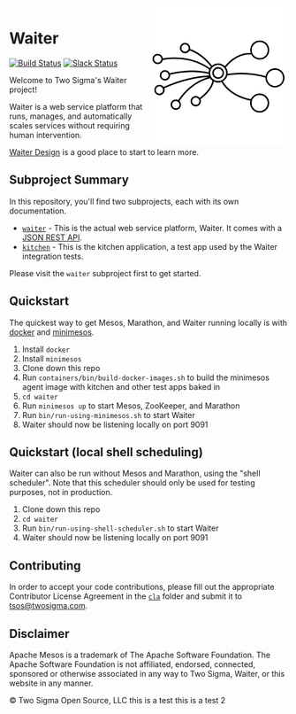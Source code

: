 <img src="./waiter.svg" align="right" width="250px" height="250px">

# Waiter

[![Build Status](https://travis-ci.org/twosigma/waiter.svg)](https://travis-ci.org/twosigma/waiter)
[![Slack Status](http://waiter-dev.herokuapp.com/badge.svg)](http://waiter-dev.herokuapp.com/)

Welcome to Two Sigma's Waiter project!

Waiter is a web service platform that runs, manages, and automatically scales services without requiring human intervention.

[Waiter Design](waiter/docs/waiter-design-docs.md) is a good place to start to learn more.

## Subproject Summary

In this repository, you'll find two subprojects, each with its own documentation.

* [`waiter`](waiter) - This is the actual web service platform, Waiter. It comes with a [JSON REST API](waiter/docs/rest-api.md).
* [`kitchen`](kitchen) - This is the kitchen application, a test app used by the Waiter integration tests.

Please visit the `waiter` subproject first to get started.

## Quickstart

The quickest way to get Mesos, Marathon, and Waiter running locally is with [docker](https://www.docker.com/) and [minimesos](https://minimesos.org/). 

1. Install `docker`
1. Install `minimesos`
1. Clone down this repo
1. Run `containers/bin/build-docker-images.sh` to build the minimesos agent image with kitchen and other test apps baked in
1. `cd waiter`
1. Run `minimesos up` to start Mesos, ZooKeeper, and Marathon
1. Run `bin/run-using-minimesos.sh` to start Waiter
1. Waiter should now be listening locally on port 9091

## Quickstart (local shell scheduling)

Waiter can also be run without Mesos and Marathon, using the "shell scheduler". Note that this scheduler should only be used for testing purposes, not in production. 

1. Clone down this repo
1. `cd waiter`
1. Run `bin/run-using-shell-scheduler.sh` to start Waiter
1. Waiter should now be listening locally on port 9091

## Contributing

In order to accept your code contributions, please fill out the appropriate Contributor License Agreement in the [`cla`](cla) folder and submit it to tsos@twosigma.com.

## Disclaimer

Apache Mesos is a trademark of The Apache Software Foundation. The Apache Software Foundation is not affiliated, endorsed, connected, sponsored or otherwise associated in any way to Two Sigma, Waiter, or this website in any manner.

© Two Sigma Open Source, LLC
this is a test
this is a test 2
